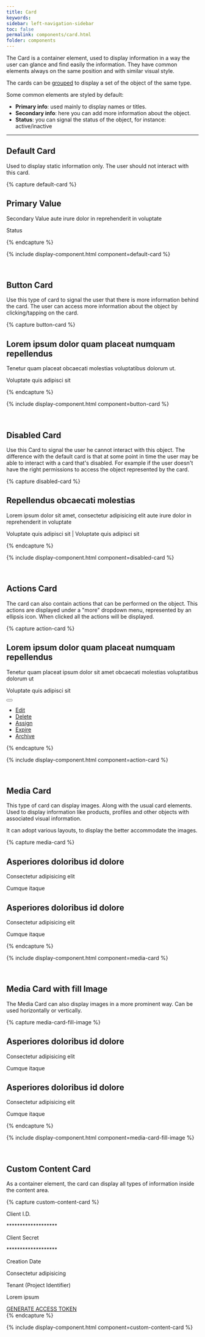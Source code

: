 ```yaml
---
title: Card
keywords: 
sidebar: left-navigation-sidebar
toc: false
permalink: components/card.html
folder: components
---
```


The Card is a container element, used to display information in a way the user can glance and find easily the information. They have common elements always on the same position and with similar visual style.

The cards can be [grouped](card-group.html) to display a set of the object of the same type.

Some common elements are styled by default:
* **Primary info**: used mainly to display names or titles.
* **Secondary info**: here you can add more information about the object.
* **Status**: you can signal the status of the object, for instance: active/inactive

<hr/>

## Default Card

Used to display static information only. The user should not interact with this card.

{% capture default-card %}
<div class="fd-card">
    <div class="fd-card__content">
         <h2 class="fd-card__header">
             Primary Value
         </h2>
         <p class="fd-card__description">
             Secondary Value aute irure dolor in reprehenderit in voluptate
         </p>
         <p class="fd-card__status">
             Status
         </p>
    </div>
</div>
{% endcapture %}

{% include display-component.html component=default-card %}

<br>

## Button Card

Use this type of card to signal the user that there is more information behind the card. The user can access more information about the object by clicking/tapping on the card.

{% capture button-card %}
<div class="fd-card fd-card--button" role="button">
    <div class="fd-card__content">
         <h2 class="fd-card__header">
             Lorem ipsum dolor quam placeat numquam repellendus
         </h2>
         <p class="fd-card__description">
             Tenetur quam placeat obcaecati molestias voluptatibus dolorum ut.
         </p>
         <p class="fd-card__status">
             <span class="fd-has-color-status-1">Voluptate quis adipisci sit</span>
         </p>
    </div>
</div>
{% endcapture %}

{% include display-component.html component=button-card %}

<br>

## Disabled Card

Use this Card to signal the user he cannot interact with this object. The difference with the default card is that at some point in time the user may be able to interact with a card that's disabled. For example if the user doesn't have the right permissions to access the object represented by the card.

{% capture disabled-card %}
<div class="fd-card fd-card--button is-disabled" aria-disabled="true" role="button">
    <div class="fd-card__content">
         <h2 class="fd-card__header">
             Repellendus obcaecati molestias
         </h2>
         <p class="fd-card__description">
             Lorem ipsum dolor sit amet, consectetur adipisicing elit aute irure dolor in reprehenderit in voluptate
         </p>
         <p class="fd-card__status">
             <span>Voluptate quis adipisci sit</span> | <span>Voluptate quis adipisci sit</span>
         </p>
    </div>
</div>
{% endcapture %}

{% include display-component.html component=disabled-card %}

<br>

## Actions Card

The card can also contain actions that can be performed on the object. This actions are displayed under a "more" dropdown menu, represented by an ellipsis icon. When clicked all the actions will be displayed.

{% capture action-card %}
<div class="fd-card fd-card--button">
    <div class="fd-card__content">
        <h2 class="fd-card__header">
            Lorem ipsum dolor quam placeat numquam repellendus
        </h2>
        <p class="fd-card__description">
            Tenetur quam placeat ipsum dolor sit amet obcaecati molestias voluptatibus dolorum ut
        </p>
        <p class="fd-card__status">
            <span class="fd-has-color-status-1">Voluptate quis adipisci sit</span>
        </p>
    </div>
    <div class="fd-card__actions">
        <div class="fd-popover fd-popover--right">
            <div class="fd-popover__control">
                <button class="fd-button--light sap-icon--vertical-grip" aria-label="More" aria-expanded="false"
                    aria-controls="MXLTN784" aria-haspopup="true"></button>
            </div>
            <div class="fd-popover__body fd-popover__body--right fd-popover__body--no-arrow" aria-hidden="true" id="MXLTN784">
                <nav class="fd-menu" id="">
                    <ul class="fd-menu__list">
                        <li><a href="#" class="fd-menu__item">Edit</a></li>
                        <li><a href="#" class="fd-menu__item">Delete</a></li>
                        <li><a href="#" class="fd-menu__item">Assign</a></li>
                        <li><a href="#" class="fd-menu__item">Expire</a></li>
                        <li><a href="#" class="fd-menu__item">Archive</a></li>
                    </ul>
                </nav>
            </div>
        </div>
    </div>
</div>
{% endcapture %}

{% include display-component.html component=action-card %}

<br>

## Media Card

This type of card can display images. Along with the usual card elements. Used to display information like products, profiles and other objects with associated visual information.

It can adopt various layouts, to display the better accommodate the images.

{% capture media-card %}
<div class="fd-card" role="button">
    <div class="fd-card__media" style="background-image: url(https://techne.yaas.io/images/product-thumbnail-wide.png)" aria-label="YaaS product thumbnail"></div>
    <div class="fd-card__content">
         <h2 class="fd-card__header">
             Asperiores doloribus id dolore
         </h2>
         <p class="fd-card__description">
             Consectetur adipisicing elit
         </p>
         <p class="fd-card__status">
             <span class="fd-has-color-status-1">Cumque itaque</span>
         </p>
    </div>
</div>
<div class="fd-card" role="button">
    <div class="fd-card__media fd-card__media--round" style="background-image: url(https://techne.yaas.io/images/product-thumbnail-wide.png)" aria-label="YaaS product thumbnail"></div>
    <div class="fd-card__content">
         <h2 class="fd-card__header">
             Asperiores doloribus id dolore
         </h2>
         <p class="fd-card__description">
             Consectetur adipisicing elit
         </p>
         <p class="fd-card__status">
             <span class="fd-has-color-status-1">Cumque itaque</span>
         </p>
    </div>
</div>
{% endcapture %}

{% include display-component.html component=media-card %}

<br>

## Media Card with fill Image

The Media Card can also display images in a more prominent way. Can be used horizontally or vertically.

{% capture media-card-fill-image %}
<div class="fd-card" role="button">
    <div class="fd-card__media fd-card__media--fill" style="background-image: url(https://techne.yaas.io/images/product-thumbnail-wide.png)" aria-label="YaaS product thumbnail"></div>
    <div class="fd-card__content">
         <h2 class="fd-card__header">
             Asperiores doloribus id dolore
         </h2>
         <p class="fd-card__description">
             Consectetur adipisicing elit
         </p>
         <p class="fd-card__status">
             <span class="fd-has-color-status-1">Cumque itaque</span>
         </p>
    </div>
</div>
<div class="fd-card fd-card--vertical" role="button">
    <div class="fd-card__media" style="background-image: url(https://techne.yaas.io/images/product-thumbnail-wide.png)" aria-label="YaaS product thumbnail"></div>
    <div class="fd-card__content">
         <h2 class="fd-card__header">
             Asperiores doloribus id dolore
         </h2>
         <p class="fd-card__description">
             Consectetur adipisicing elit
         </p>
         <p class="fd-card__status">
             <span class="fd-has-color-status-1">Cumque itaque</span>
         </p>
    </div>
</div>
{% endcapture %}

{% include display-component.html component=media-card-fill-image %}

<br>

## Custom Content Card

As a container element, the card can display all types of information inside the content area.

{% capture custom-content-card %}
<div class="fd-card">
    <div class="fd-card__content">
        <span class="fd-has-color-text-3 fd-has-type-minus-2">Client I.D.</span>
        <p>*******************</p>
        <span class="fd-has-color-text-3 fd-has-type-minus-2">Client Secret</span>
        <p>*******************</p>
        <span class="fd-has-color-text-3 fd-has-type-minus-2">Creation Date</span>
        <p>Consectetur adipisicing</p>
        <span class="fd-has-color-txt-3 fd-has-type-minus-2">Tenant (Project Identifier)</span>
        <p>Lorem ipsum</p>
    </div>
    <div class="fd-card__actions">
        <a class="fd-has-type-1 fd-has-font-family-header" href="">GENERATE ACCESS TOKEN</a>
    </div>
</div>
{% endcapture %}

{% include display-component.html component=custom-content-card %}
